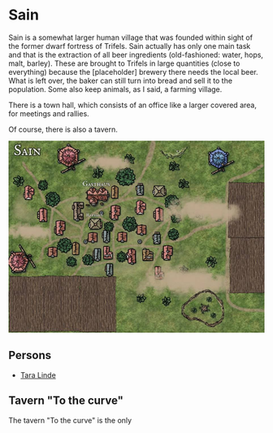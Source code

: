 # Sain

Sain is a somewhat larger human village that was founded within sight of the former dwarf fortress of Trifels. Sain actually has only one main task and that is the extraction of all beer ingredients (old-fashioned: water, hops, malt, barley). These are brought to Trifels in large quantities (close to everything) because the [placeholder] brewery there needs the local beer. What is left over, the baker can still turn into bread and sell it to the population. Some also keep animals, as I said, a farming village.

There is a town hall, which consists of an office like a larger covered area, for meetings and rallies.

Of course, there is also a tavern.

![Sain](sain.jpg)

## Persons

-    [Tara Linde](./Persons/TaraLinde.md)

## Tavern "To the curve"

The tavern "To the curve" is the only
